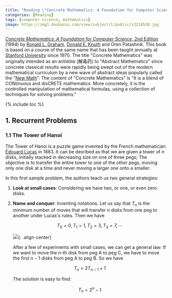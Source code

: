 ```yaml
---
title: "Reading \"Concrete Mathematics: A Foundation for Computer Science, 2nd Edition\""
categories: [Reading]
tags: [computer science, mathematics]
image: https://img3.doubanio.com/view/subject/l/public/s3224520.jpg
---
```


[*Concrete Mathematics: A Foundation for Computer Science*, 2nd Edition](https://www.amazon.com/dp/0201558025) (1994) by [Ronald L. Graham](http://www.math.ucsd.edu/~fan/ron/), [Donald E. Knuth](https://www-cs-faculty.stanford.edu/~knuth/) and Oren Patashnik. This book is based on a course of the same name that has been taught annually at [Stanford University](https://www.stanford.edu/) since 1970. The title "Concrete Mathematics" was originally intended as an antidote (解毒药) to "Abstract Mathematics" since concrete classical results were rapidly being swept out of the modern mathematical curriculum by a new wave of abstract ideas popularly called the "[New Math](https://en.wikipedia.org/wiki/New_Math)". The content of "Concrete Mathematics" is "It is a blend of CONtinuous and disCRETE mathematics. More concretely, it is the controlled manipulation of mathematical formulas, using a collection of techniques for solving problems."

{% include toc %}

## 1. Recurrent Problems

### 1.1 The Tower of Hanoi

The Tower of Hanoi is a puzzle game invented by the French mathematician [Édouard Lucas](https://en.wikipedia.org/wiki/%C3%89douard_Lucas) in 1883. It can be desribed as that we are given a tower of $n$ disks, initially stacked in decreasing size on one of three pegs; The objective is to transfer the entire tower to one of the other pegs, moving only one disk at a time and never moving a larger one onto a smaller.

In this first sample problem, the authors teach us two general strategies:

1. **Look at small cases**: Considering we have two, or one, or even zero disks.
2. **Name and conquer**: Inventing notations. Let us say that $T_n$ is the minimum number of moves that will transfer $n$ disks from one peg to another under Lucas's rules. Then we have

    $$
    T_0 = 0, T_1 = 1, T_2 = 3, T_3 = 7, \cdots
    $$

    ![](https://upload.wikimedia.org/wikipedia/commons/6/60/Tower_of_Hanoi_4.gif){: .align-center}

    After a few of experiments with small cases, we can get a general law: If we want to move the $n$-th disk from peg A to peg C, we have to move the first $n-1$ disks from peg A to peg B. So we have

    $$
    T_n = 2T_{n-1} + 1
    $$

    The solution is easy to find: 

    $$
    T_n = 2^n - 1
    $$